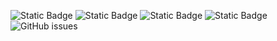 ![Static Badge](https://img.shields.io/badge/blacklists-60-000000) ![Static Badge](https://img.shields.io/badge/blacklisted-3234935-cc0000) ![Static Badge](https://img.shields.io/badge/whitelisted-2244-00CC00) ![Static Badge](https://img.shields.io/badge/streaming_blacklist-28107-000000) ![GitHub issues](https://img.shields.io/github/issues/fabriziosalmi/blacklists)
